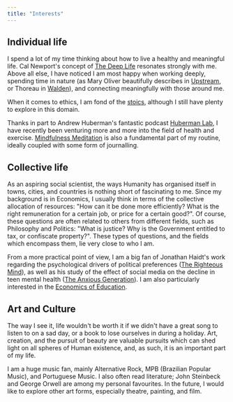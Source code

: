 ```yaml
---
title: "Interests"
---
```

## Individual life
I spend a lot of my time thinking about how to live a healthy and meaningful life. Cal Newport's concept of [The Deep Life](https://www.thedeeplife.com/) resonates strongly with me. Above all else, I have noticed I am most happy when working deeply, spending time in nature (as Mary Oliver beautifully describes in [Upstream](https://www.goodreads.com/book/show/29358559-upstream), or Thoreau in [Walden](https://en.wikipedia.org/wiki/Walden)), and connecting meaningfully with those around me. 

When it comes to ethics, I am fond of the [stoics](https://en.wikipedia.org/wiki/Stoicism), although I still have plenty to explore in this domain.

Thanks in part to Andrew Huberman's fantastic podcast [Huberman Lab](https://www.hubermanlab.com/), I have recently been venturing more and more into the field of health and exercise. [Mindfulness Meditation](https://www.apa.org/topics/mindfulness/meditation) is also a fundamental part of my routine, ideally coupled with some form of journalling.

## Collective life
As an aspiring social scientist, the ways Humanity has organised itself in towns, cities, and countries is nothing short of fascinating to me. Since my background is in Economics, I usually think in terms of the collective allocation of resources: "How can it be done more efficiently? What is the right remuneration for a certain job, or price for a certain good?". Of course, these questions are often related to others from different fields, such as Philosophy and Politics: "What is justice? Why is the Government entitled to tax, or confiscate property?". These types of questions, and the fields which encompass them, lie very close to who I am.

From a more practical point of view, I am a big fan of Jonathan Haidt's work regarding the psychological drivers of political preferences ([The Righteous Mind](https://en.wikipedia.org/wiki/The_Righteous_Mind)), as well as his study of the effect of social media on the decline in teen mental health ([The Anxious Generation](https://www.anxiousgeneration.com/)). I am also particularly interested in the [Economics of Education](https://en.wikipedia.org/wiki/Education_economics).


## Art and Culture
The way I see it, life wouldn't be worth it if we didn't have a great song to listen to on a sad day, or a book to lose ourselves in during a holiday. Art, creation, and the pursuit of beauty are valuable pursuits which can shed light on all spheres of Human existence, and, as such, it is an important part of my life.

I am a huge music fan, mainly Alternative Rock, MPB (Brazilian Popular Music), and Portuguese Music. I also often read literature; John Steinbeck and George Orwell are among my personal favourites. In the future, I would like to explore other art forms, especially theatre, painting, and film.
